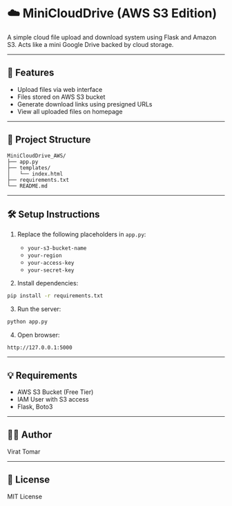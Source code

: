 # ☁️ MiniCloudDrive (AWS S3 Edition)

A simple cloud file upload and download system using Flask and Amazon S3. Acts like a mini Google Drive backed by cloud storage.

---

## 🚀 Features

- Upload files via web interface
- Files stored on AWS S3 bucket
- Generate download links using presigned URLs
- View all uploaded files on homepage

---

## 🧱 Project Structure

```
MiniCloudDrive_AWS/
├── app.py
├── templates/
│   └── index.html
├── requirements.txt
└── README.md
```

---

## 🛠 Setup Instructions

1. Replace the following placeholders in `app.py`:
    - `your-s3-bucket-name`
    - `your-region`
    - `your-access-key`
    - `your-secret-key`

2. Install dependencies:
```bash
pip install -r requirements.txt
```

3. Run the server:
```bash
python app.py
```

4. Open browser:
```
http://127.0.0.1:5000
```

---

## 💡 Requirements

- AWS S3 Bucket (Free Tier)
- IAM User with S3 access
- Flask, Boto3

---

## 🧑‍💻 Author

Virat Tomar

---

## 🪪 License

MIT License
